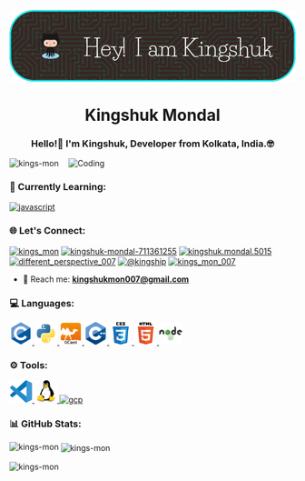 ![MasterHead](https://github.com/Kings-Mon/Kings-Mon/blob/main/github-header-image.png)
<h1 align="center">Kingshuk Mondal</h1>
<h3 align="center">Hello!👋 I'm Kingshuk, Developer from Kolkata, India.🤓 </h3>
<img align="right" alt="Coding" width="400" src="https://user-images.githubusercontent.com/74038190/212750999-42ff8a64-dad8-4772-9648-849968543991.gif">
<p align="left"> <img src="https://komarev.com/ghpvc/?username=kings-mon&label=Profile%20views&color=0e75b6&style=flat" alt="kings-mon" /> </p>

<h3 align="left">🌱 Currently Learning: </h3>
<p align="left">
<a href="https://www.javascript.com/" target="_blank" rel="noreferrer"> <img src="https://cdn.jsdelivr.net/gh/devicons/devicon/icons/javascript/javascript-original.svg" alt="javascript" width="40" height="40"/> </a> </p>

<h3 align="left">🌐 Let's Connect:</h3>
<p align="left"> 
  <a href="https://twitter.com/kings_mon" target="blank"><img align="center" src="https://raw.githubusercontent.com/rahuldkjain/github-profile-readme-generator/master/src/images/icons/Social/twitter.svg" alt="kings_mon" height="30" width="40" /></a>
  <a href="https://linkedin.com/in/kingshuk-mondal-711361255" target="blank"><img align="center" src="https://raw.githubusercontent.com/rahuldkjain/github-profile-readme-generator/master/src/images/icons/Social/linked-in-alt.svg" alt="kingshuk-mondal-711361255" height="30" width="40" /></a>
  <a href="https://fb.com/kingshuk.mondal.5015" target="blank"><img align="center" src="https://raw.githubusercontent.com/rahuldkjain/github-profile-readme-generator/master/src/images/icons/Social/facebook.svg" alt="kingshuk.mondal.5015" height="30" width="40" /></a>
  <a href="https://instagram.com/different_perspective_007" target="blank"><img align="center" src="https://raw.githubusercontent.com/rahuldkjain/github-profile-readme-generator/master/src/images/icons/Social/instagram.svg" alt="different_perspective_007" height="30" width="40" /></a>
  <a href="https://hashnode.com/@kingship" target="blank"><img align="center" src="https://upload.wikimedia.org/wikipedia/commons/0/06/Hashnode_icon.svg" alt="@kingship" height="30" width="40" /></a>
  <a href="https://discord.com/kings_mon_007" target="_blank"><img align="center" src="https://raw.githubusercontent.com/maurodesouza/profile-readme-generator/master/src/assets/icons/social/discord/default.svg" alt="kings_mon_007" height="30" width="40" /></a>
</p>

- 💌 Reach me: **kingshukmon007@gmail.com**

<h3 align="left">💻 Languages:</h3>
<p align="left"> 
  <a href="https://www.cprogramming.com/" target="_blank" rel="noreferrer"> <img src="https://raw.githubusercontent.com/devicons/devicon/master/icons/c/c-original.svg" alt="c" width="40" height="40"/> </a> 
  <a href="https://www.python.org" target="_blank" rel="noreferrer"> <img src="https://raw.githubusercontent.com/devicons/devicon/master/icons/python/python-original.svg" alt="python" width="40" height="40"/> </a> 
  <a href="https://ocaml.org" target="_blank" rel="noreferrer"> <img src="https://github.com/Kings-Mon/Kings-Mon/blob/main/ocaml-logo-freelogovectors.net_.png" alt="ocaml" width="40" height="40"/> </a> 
  <a href="https://www.w3schools.com/cpp/" target="_blank" rel="noreferrer"> <img src="https://raw.githubusercontent.com/devicons/devicon/master/icons/cplusplus/cplusplus-original.svg" alt="cplusplus" width="40" height="40"/> </a> 
  <a href="https://www.w3schools.com/css/" target="_blank" rel="noreferrer"> <img src="https://raw.githubusercontent.com/devicons/devicon/master/icons/css3/css3-original-wordmark.svg" alt="css3" width="40" height="40"/> </a> 
  <a href="https://www.w3.org/html/" target="_blank" rel="noreferrer"> <img src="https://raw.githubusercontent.com/devicons/devicon/master/icons/html5/html5-original-wordmark.svg" alt="html5" width="40" height="40"/> </a> 
  <a href="https://nodejs.org" target="_blank" rel="noreferrer"> <img src="https://raw.githubusercontent.com/devicons/devicon/master/icons/nodejs/nodejs-original-wordmark.svg" alt="nodejs" width="40" height="40"/> </a> 
</p>

<h3 align="left">⚙️ Tools:</h3>
<p align="left"> 
  <a href="https://code.visualstudio.com/" target="_blank" rel="noreferrer"> <img src="https://github.com/Kings-Mon/Kings-Mon/blob/main/pngwing.com.png" alt="vscode" width="40" height="40"/> </a>
  <a href="https://www.linux.org/" target="_blank" rel="noreferrer"> <img src="https://raw.githubusercontent.com/devicons/devicon/master/icons/linux/linux-original.svg" alt="linux" width="40" height="40"/> </a> 
  <a href="https://cloud.google.com" target="_blank" rel="noreferrer"> <img src="https://www.vectorlogo.zone/logos/google_cloud/google_cloud-icon.svg" alt="gcp" width="40" height="40"/> </a> 
</p>

<h3 align="left">📊 GitHub Stats:</h3>

<p><img align="left" src="https://github-readme-stats.vercel.app/api/top-langs?username=kings-mon&show_icons=true&locale=en&layout=compact&theme=dark" alt="kings-mon" /></p>

<p>&nbsp;<img align="center" src="https://github-readme-stats.vercel.app/api?username=kings-mon&show_icons=true&locale=en&theme=dark" alt="kings-mon" /></p>

<p><img align="center" src="https://github-readme-streak-stats.herokuapp.com/?user=kings-mon&theme=dark" alt="kings-mon" /></p>
